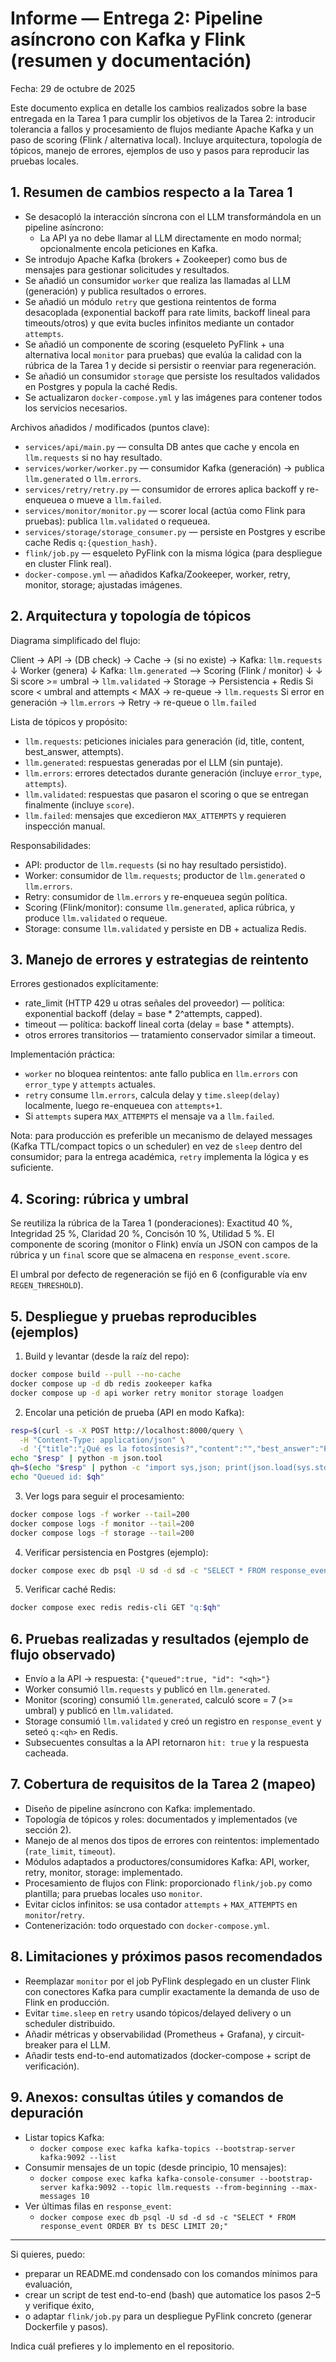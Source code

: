 # Informe — Entrega 2: Pipeline asíncrono con Kafka y Flink (resumen y documentación)

Fecha: 29 de octubre de 2025

Este documento explica en detalle los cambios realizados sobre la base entregada en la Tarea 1 para cumplir
los objetivos de la Tarea 2: introducir tolerancia a fallos y procesamiento de flujos mediante Apache Kafka
y un paso de scoring (Flink / alternativa local). Incluye arquitectura, topología de tópicos, manejo de errores,
ejemplos de uso y pasos para reproducir las pruebas locales.

## 1. Resumen de cambios respecto a la Tarea 1

- Se desacopló la interacción síncrona con el LLM transformándola en un pipeline asíncrono:
  - La API ya no debe llamar al LLM directamente en modo normal; opcionalmente encola peticiones en Kafka.
- Se introdujo Apache Kafka (brokers + Zookeeper) como bus de mensajes para gestionar solicitudes y resultados.
- Se añadió un consumidor `worker` que realiza las llamadas al LLM (generación) y publica resultados o errores.
- Se añadió un módulo `retry` que gestiona reintentos de forma desacoplada (exponential backoff para rate limits,
  backoff lineal para timeouts/otros) y que evita bucles infinitos mediante un contador `attempts`.
- Se añadió un componente de scoring (esqueleto PyFlink + una alternativa local `monitor` para pruebas) que
  evalúa la calidad con la rúbrica de la Tarea 1 y decide si persistir o reenviar para regeneración.
- Se añadió un consumidor `storage` que persiste los resultados validados en Postgres y popula la caché Redis.
- Se actualizaron `docker-compose.yml` y las imágenes para contener todos los servicios necesarios.

Archivos añadidos / modificados (puntos clave):
- `services/api/main.py` — consulta DB antes que cache y encola en `llm.requests` si no hay resultado.
- `services/worker/worker.py` — consumidor Kafka (generación) → publica `llm.generated` o `llm.errors`.
- `services/retry/retry.py` — consumidor de errores aplica backoff y re-enqueuea o mueve a `llm.failed`.
- `services/monitor/monitor.py` — scorer local (actúa como Flink para pruebas): publica `llm.validated` o requeuea.
- `services/storage/storage_consumer.py` — persiste en Postgres y escribe cache Redis `q:{question_hash}`.
- `flink/job.py` — esqueleto PyFlink con la misma lógica (para despliegue en cluster Flink real).
- `docker-compose.yml` — añadidos Kafka/Zookeeper, worker, retry, monitor, storage; ajustadas imágenes.

## 2. Arquitectura y topología de tópicos

Diagrama simplificado del flujo:

Client -> API -> (DB check) -> Cache -> (si no existe) -> Kafka: `llm.requests`
                                    ↓
                                  Worker (genera)
                                    ↓
                          Kafka: `llm.generated`  --> Scoring (Flink / monitor)
                                    ↓                             ↓
                   Si score >= umbral -> `llm.validated` -> Storage -> Persistencia + Redis
                   Si score < umbral and attempts < MAX -> re-queue -> `llm.requests`
                   Si error en generación -> `llm.errors` -> Retry -> re-queue o `llm.failed`

Lista de tópicos y propósito:
- `llm.requests`: peticiones iniciales para generación (id, title, content, best_answer, attempts).
- `llm.generated`: respuestas generadas por el LLM (sin puntaje).
- `llm.errors`: errores detectados durante generación (incluye `error_type`, `attempts`).
- `llm.validated`: respuestas que pasaron el scoring o que se entregan finalmente (incluye `score`).
- `llm.failed`: mensajes que excedieron `MAX_ATTEMPTS` y requieren inspección manual.

Responsabilidades:
- API: productor de `llm.requests` (si no hay resultado persistido).
- Worker: consumidor de `llm.requests`; productor de `llm.generated` o `llm.errors`.
- Retry: consumidor de `llm.errors` y re-enqueuea según política.
- Scoring (Flink/monitor): consume `llm.generated`, aplica rúbrica, y produce `llm.validated` o requeue.
- Storage: consume `llm.validated` y persiste en DB + actualiza Redis.

## 3. Manejo de errores y estrategias de reintento

Errores gestionados explícitamente:
- rate_limit (HTTP 429 u otras señales del proveedor) — política: exponential backoff (delay = base * 2^attempts, capped).
- timeout — política: backoff lineal corta (delay = base * attempts).
- otros errores transitorios — tratamiento conservador similar a timeout.

Implementación práctica:
- `worker` no bloquea reintentos: ante fallo publica en `llm.errors` con `error_type` y `attempts` actuales.
- `retry` consume `llm.errors`, calcula delay y `time.sleep(delay)` localmente, luego re-enqueuea con `attempts+1`.
- Si `attempts` supera `MAX_ATTEMPTS` el mensaje va a `llm.failed`.

Nota: para producción es preferible un mecanismo de delayed messages (Kafka TTL/compact topics o un scheduler)
en vez de `sleep` dentro del consumidor; para la entrega académica, `retry` implementa la lógica y es suficiente.

## 4. Scoring: rúbrica y umbral

Se reutiliza la rúbrica de la Tarea 1 (ponderaciones): Exactitud 40 %, Integridad 25 %, Claridad 20 %,
Concisón 10 %, Utilidad 5 %. El componente de scoring (monitor o Flink) envía un JSON con campos de la rúbrica
y un `final` score que se almacena en `response_event.score`.

El umbral por defecto de regeneración se fijó en 6 (configurable vía env `REGEN_THRESHOLD`).

## 5. Despliegue y pruebas reproducibles (ejemplos)

1) Build y levantar (desde la raíz del repo):

```bash
docker compose build --pull --no-cache
docker compose up -d db redis zookeeper kafka
docker compose up -d api worker retry monitor storage loadgen
```

2) Encolar una petición de prueba (API en modo Kafka):

```bash
resp=$(curl -s -X POST http://localhost:8000/query \
  -H "Content-Type: application/json" \
  -d '{"title":"¿Qué es la fotosíntesis?","content":"","best_answer":"Proceso por el cual las plantas transforman luz en energía"}')
echo "$resp" | python -m json.tool
qh=$(echo "$resp" | python -c "import sys,json; print(json.load(sys.stdin)['id'])")
echo "Queued id: $qh"
```

3) Ver logs para seguir el procesamiento:

```bash
docker compose logs -f worker --tail=200
docker compose logs -f monitor --tail=200
docker compose logs -f storage --tail=200
```

4) Verificar persistencia en Postgres (ejemplo):

```bash
docker compose exec db psql -U sd -d sd -c "SELECT * FROM response_event WHERE question_hash = '$qh' ORDER BY ts DESC LIMIT 5;"
```

5) Verificar caché Redis:

```bash
docker compose exec redis redis-cli GET "q:$qh"
```

## 6. Pruebas realizadas y resultados (ejemplo de flujo observado)

- Envío a la API → respuesta: `{"queued":true, "id": "<qh>"}`
- Worker consumió `llm.requests` y publicó en `llm.generated`.
- Monitor (scoring) consumió `llm.generated`, calculó score = 7 (>= umbral) y publicó en `llm.validated`.
- Storage consumió `llm.validated` y creó un registro en `response_event` y seteó `q:<qh>` en Redis.
- Subsecuentes consultas a la API retornaron `hit: true` y la respuesta cacheada.

## 7. Cobertura de requisitos de la Tarea 2 (mapeo)

- Diseño de pipeline asíncrono con Kafka: implementado.
- Topología de tópicos y roles: documentados y implementados (ve sección 2).
- Manejo de al menos dos tipos de errores con reintentos: implementado (`rate_limit`, `timeout`).
- Módulos adaptados a productores/consumidores Kafka: API, worker, retry, monitor, storage: implementado.
- Procesamiento de flujos con Flink: proporcionado `flink/job.py` como plantilla; para pruebas locales uso `monitor`.
- Evitar ciclos infinitos: se usa contador `attempts` + `MAX_ATTEMPTS` en `monitor`/`retry`.
- Contenerización: todo orquestado con `docker-compose.yml`.

## 8. Limitaciones y próximos pasos recomendados

- Reemplazar `monitor` por el job PyFlink desplegado en un cluster Flink con conectores Kafka para cumplir exactamente
  la demanda de uso de Flink en producción.
- Evitar `time.sleep` en `retry` usando tópicos/delayed delivery o un scheduler distribuido.
- Añadir métricas y observabilidad (Prometheus + Grafana), y circuit-breaker para el LLM.
- Añadir tests end-to-end automatizados (docker-compose + script de verificación).

## 9. Anexos: consultas útiles y comandos de depuración

- Listar topics Kafka:
  - `docker compose exec kafka kafka-topics --bootstrap-server kafka:9092 --list`
- Consumir mensajes de un topic (desde principio, 10 mensajes):
  - `docker compose exec kafka kafka-console-consumer --bootstrap-server kafka:9092 --topic llm.requests --from-beginning --max-messages 10`
- Ver últimas filas en `response_event`:
  - `docker compose exec db psql -U sd -d sd -c "SELECT * FROM response_event ORDER BY ts DESC LIMIT 20;"`

---

Si quieres, puedo:

- preparar un README.md condensado con los comandos mínimos para evaluación,
- crear un script de test end-to-end (bash) que automatice los pasos 2–5 y verifique éxito,
- o adaptar `flink/job.py` para un despliegue PyFlink concreto (generar Dockerfile y pasos).

Indica cuál prefieres y lo implemento en el repositorio.

